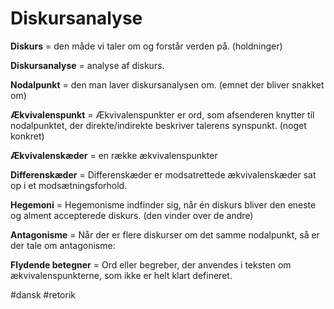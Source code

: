 # Diskursanalyse

**Diskurs** = den måde vi taler om og forstår verden på. (holdninger)

**Diskursanalyse** = analyse af diskurs.

**Nodalpunkt** = den man laver diskursanalysen om. (emnet der bliver
snakket om)

**Ækvivalenspunkt** = Ækvivalenspunkter er ord, som afsenderen knytter
til nodalpunktet, der direkte/indirekte beskriver talerens synspunkt.
(noget konkret)

**Ækvivalenskæder** = en række ækvivalenspunkter

**Differenskæder** = Differenskæder er modsatrettede ækvivalenskæder sat
op i et modsætningsforhold.

**Hegemoni** = Hegemonisme indfinder sig, når én diskurs bliver den
eneste og alment accepterede diskurs. (den vinder over de andre)

**Antagonisme** = Når der er flere diskurser om det samme nodalpunkt, så
er der tale om antagonisme:

**Flydende betegner** = Ord eller begreber, der anvendes i teksten om
ækvivalenspunkterne, som ikke er helt klart defineret.

#dansk 
#retorik 